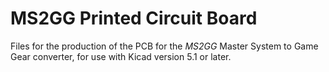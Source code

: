 # MS2GG Printed Circuit Board

Files for the production of the PCB for the *MS2GG* Master System to Game Gear
converter, for use with Kicad version 5.1 or later.
